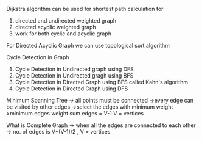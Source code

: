 Dijkstra algorithm can be used for shortest path calculation for
1) directed and undirected weighted graph
2) directed acyclic weighted graph
3) work for both cyclic and acyclic graph

For Directed Acyclic Graph we can use topological sort algorithm

Cycle Detection in Graph
1) Cycle Detection in Undirected graph using DFS
2) Cycle Detection in Undirected gragh using BFS
3) Cycle Detection in Directed Graph using BFS called Kahn's algorithm
4) Cycle Detection in Directed Graph using DFS

Minimum Spanning Tree
-> all points must be connected
->every edge can be visited by other edges
->select the edges with minimum weight
->minimum edges weight sum
edges = V-1
V = vertices 


What is Complete Graph
-> when all the edges are connected to each other
-> no. of edges is V*(V-1)/2 , V = vertices